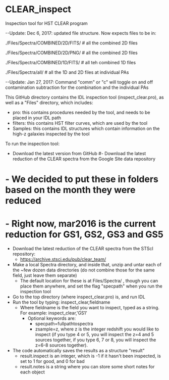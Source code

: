 # CLEAR_inspect
Inspection tool for HST CLEAR program

--Update: Dec 6, 2017:  updated file structure.   Now expects files to
be in:

./Files/Spectra/COMBINED/2D/FITS/   # all the combined 2D files

./Files/Spectra/COMBINED/2D/PNG/   # all the combined 2D files

./Files/Spectra/COMBINED/1D/FITS/   # all teh combined 1D files

./Files/Spectra/all/      #  all the 1D and 2D files at individual PAs

--Update: Jan 27, 2017:  Command "comm" or "c" will toggle on and off contamination subtraction for the combination and the individual PAs

This GitHub directory contains the IDL inspection tool (inspect_clear.pro), as well as a "Files" directory, which includes:
- pro: this contains procedures needed by the tool, and needs to be placed in your IDL path
- filters: this contains HST filter curves, which are used by the tool
- Samples: this contains IDL structures which contain information on the high-z galaxies inspected by the tool

To run the inspection tool:
- Download the latest version from GitHub
#- Download the latest reduction of the CLEAR spectra from the Google Site data repository
#  - We decided to put these in folders based on the month they were reduced
#    - Right now, mar2016 is the current reduction for GS1, GS2, GS3 and GS5
- Download the latest reduction of the CLEAR spectra from the STScI repository:
     - https://archive.stsci.edu/pub/clear_team/
- Make a local Spectra directory, and inside that, unzip and untar each of the ~few dozen data directories (do not combine those for the same field, just leave them separate)
  - The default location for these is at Files/Spectra/ , though you can place
them anywhere, and set the flag "specpath" when you run the inspection tool
- Go to the top directory (where inspect_clear.pro) is, and run IDL
- Run the tool by typing: inspect_clear,fieldname
  - Where fieldname is the field you want to inspect, typed as a string.  For example:  inspect_clear,'GS1'
    - Optional keywords are:
        - specpath=fullpathtospectra
        - zsample=z, where z is the integer redshift you would like to inspect (if you type 4 or 5, you will inspect the
        z=4 and 5 sources together, if you type 6, 7 or 8, you will inspect the z=6-8 sources together).
- The code automatically saves the results as a structure "result"
  - result.inspect is an integer, which is -1 if it hasn't been inspected, is set to 1 for good, and 0 for bad
  - result.notes is a string where you can store some short notes for each object
  
  
